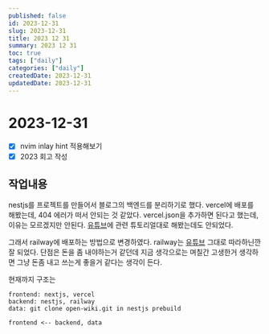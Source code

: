 ```yaml
---
published: false
id: 2023-12-31
slug: 2023-12-31
title: 2023 12 31
summary: 2023 12 31
toc: true
tags: ["daily"]
categories: ["daily"]
createdDate: 2023-12-31
updatedDate: 2023-12-31
---
```


# 2023-12-31

- [X] nvim inlay hint 적용해보기
- [X] 2023 회고 작성

## 작업내용

nestjs를 프로젝트를 만들어서 블로그의 백엔드를 분리하기로 했다.
vercel에 배포를 해봤는데, 404 에러가 떠서 안되는 것 같았다.
vercel.json을 추가하면 된다고 했는데, 이유는 모르겠지만 안된다.
[유튜브](https://www.youtube.com/watch?v=YvwSgm22VGE)에 관련 튜토리얼대로 해봤는데도 안되었다.

그래서 railway에 배포하는 방법으로 변경하였다.
railway는 [유튜브](https://www.youtube.com/watch?v=WgMD3rmYv54) 그대로 따라하닌깐 잘 되었다.
단점은 돈을 좀 내야하는거 같던데 지금 생각으로는 며칠간 고생한거 생각하면
그냥 돈좀 내고 쓰는게 좋을거 같다는 생각이 든다.

현재까지 구조는
```
frontend: nextjs, vercel
backend: nestjs, railway
data: git clone open-wiki.git in nestjs prebuild

frontend <-- backend, data
```

